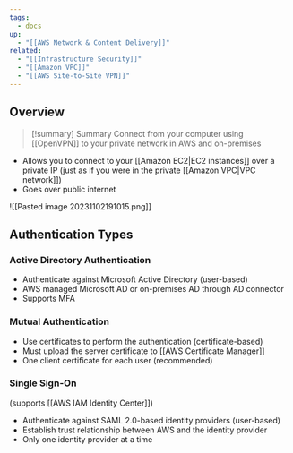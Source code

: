 ```yaml
---
tags:
  - docs
up:
  - "[[AWS Network & Content Delivery]]"
related:
  - "[[Infrastructure Security]]"
  - "[[Amazon VPC]]"
  - "[[AWS Site-to-Site VPN]]"
---
```

## Overview

>[!summary] Summary
> Connect from your computer using [[OpenVPN]] to your private network in AWS and on-premises

- Allows you to connect to your [[Amazon EC2|EC2 instances]] over a private IP (just as if you were in the private [[Amazon VPC|VPC network]])
- Goes over public internet

![[Pasted image 20231102191015.png]]

## Authentication Types

### Active Directory Authentication
- Authenticate against Microsoft Active Directory (user-based)
- AWS managed Microsoft AD or on-premises AD through AD connector
- Supports MFA

### Mutual Authentication
- Use certificates to perform the authentication (certificate-based)
- Must upload the server certificate to [[AWS Certificate Manager]]
- One client certificate for each user (recommended)

### Single Sign-On
(supports [[AWS IAM Identity Center]])
- Authenticate against SAML 2.0-based identity providers (user-based)
- Establish trust relationship between AWS and the identity provider
- Only one identity provider at a time